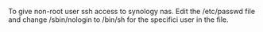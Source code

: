 To give non-root user ssh access to synology nas. 
Edit the /etc/passwd file and change /sbin/nologin to /bin/sh for the specifici user in the file.

